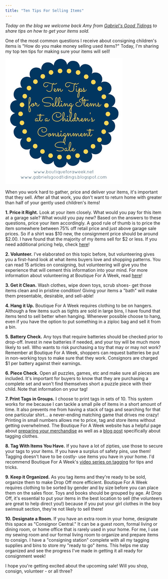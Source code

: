 ```yaml
---
title: "Ten Tips For Selling Items"
---
```


_Today on the blog we welcome back Amy from_ [_Gabriel's Good Tidings_](http://gabrielsgoodtidings.blogspot.com/) _to share tips on how to get your items sold._

One of the most common questions I receive about consigning children's items is "How do you make money selling used items?" Today, I'm sharing my top ten tips for making sure your items will sell!

![](/img/blog/consigning-tips.jpg)

When you work hard to gather, price and deliver your items, it's important that they sell. After all that work, you don't want to return home with greater than half of your gently used children's items!

**1\. Price it Right.** Look at your item closely. What would you pay for this item at a garage sale? What would you pay new? Based on the answers to these questions, price your item accordingly. A good rule of thumb is to price the item somewhere between 75% off retail price and just above garage sale prices. So if a shirt was $10 new, the consignment price should be around $2.00. I have found that the majority of my items sell for $2 or less. If you need additional pricing help, check [here](/consignors/items-accepted/pricing-recommendations/)!

**2\. Volunteer.** I've elaborated on this topic before, but volunteering gives you a first-hand look at what items buyers love and shopping patterns. You can read 15 articles on consigning, but volunteering will give you the experience that will cement this information into your mind. For more information about volunteering at Boutique For A Week, read [here](/index.php?page_id=35)!

**3\. Get it Clean.** Wash clothes, wipe down toys, scrub shoes- get those items clean and in pristine condition! Giving your items a "bath" will make them presentable, desirable, and sell-able!

**4\. Hang it Up.** Boutique For A Week requires clothing to be on hangers. Although a few items such as tights are sold in large bins, I have found that items tend to sell better when hanging. Whenever possible choose to hang, even if you have the option to put something in a ziploc bag and sell it from a bin.

**5\. Battery Check.** Any toys that require batteries should be checked prior to drop-off. Invest in new batteries if needed, and your toy will be much more likely to sell. Who wants to risk purchasing a toy that may or may not work? Remember at Boutique For A Week, shoppers can request batteries be put in non-working toys to make sure that they work. Consignors are charged $1 per battery against their earnings.

**6\. Piece Check.** Open all puzzles, games, etc and make sure all pieces are included. It's important for buyers to know that they are purchasing a complete set and won't find themselves short a puzzle piece with their child. Note that information on your tag!

**7\. Print Tags in Groups.** I choose to print tags in sets of 10. This system works for me because I can tackle a small pile of items in a short amount of time. It also prevents me from having a stack of tags and searching for that one particular shirt... a never-ending matching game that drives me crazy! Printing in small numbers allows me to price, tag and store items without getting overwhelmed. The Boutique For A Week website has a helpful page about [preparing your merchandise](/consignors/preparing-merchandise/) as well as a [blog post](/consignor-tip-how-to-organize-clothes-to-simplify-tagging/) specifically about tagging clothes.

**8\. Tag With Items You Have.** If you have a lot of zipties, use those to secure your tags to your items. If you have a surplus of safety pins, use them! Tagging doesn't have to be costly- use items you have in your home. I'd recommend Boutique For A Week's [video series on tagging](/consignors/attaching-tags/) for tips and tricks.

**9\. Keep it Organized.** As you tag items and they're ready to be sold, organize them to make Drop Off more efficient. Boutique For A Week requires clothing to be sorted by gender and by size before you can place them on the sales floor. Toys and books should be grouped by age. At Drop Off, it's essential to put your items in the best location to sell (the volunteers are great to help direct you!) because if you put your girl clothes in the boy swimsuit section, they're not likely to sell there!

**10\. Designate a Room.** If you have an extra room in your home, designate this space as "Consignor Central." It can be a guest room, formal living or dining room, or home office that is rarely used in your home. For me, I use my sewing room and our formal living room to organize and prepare items to consign. I have a "consigning station" complete with all my tagging supplies and bins to store my "ready to go" items. This helps me stay organized and see the progress I've made in getting it all ready for consignment week!

I hope you're getting excited about the upcoming sale! Will you shop, consign, volunteer - or all three?
